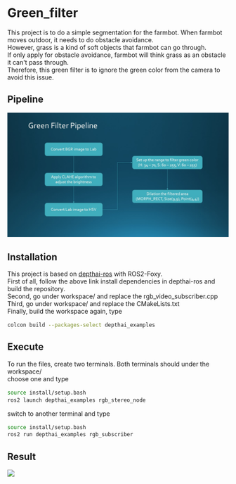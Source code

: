 # Green_filter
This project is to do a simple segmentation for the farmbot. When farmbot moves outdoor, it needs to do obstacle avoidance.   
However, grass is a kind of soft objects that farmbot can go through.  
If only apply for obstacle avoidance, farmbot will think grass as an obstacle it can't pass through.  
Therefore, this green filter is to ignore the green color from the camera to avoid this issue.  

## Pipeline
![](image/pipeline.JPG)

## Installation
This project is based on [depthai-ros](https://github.com/luxonis/depthai-ros) with ROS2-Foxy.    
First of all, follow the above link install dependencies in depthai-ros and build the repository.  
Second, go under workspace/ and replace the rgb_video_subscriber.cpp  
Third, go under workspace/ and replace the CMakeLists.txt  
Finally, build the workspace again, type  
```bash
colcon build --packages-select depthai_examples
```

## Execute
To run the files, create two terminals. Both terminals should under the workspace/  
choose one and type  
```bash
source install/setup.bash  
ros2 launch depthai_examples rgb_stereo_node  
```
switch to another terminal and type  
```bash
source install/setup.bash
ros2 run depthai_examples rgb_subscriber
```

## Result
![](https://drive.google.com/file/d/1KawHPaypFYntZRwgIoU_QzIDGerMqJV5/view?usp=sharing)
